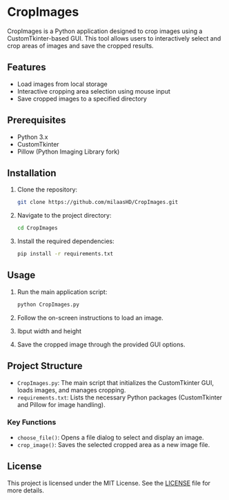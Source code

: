 # CropImages

CropImages is a Python application designed to crop images using a CustomTkinter-based GUI. This tool allows users to interactively select and crop areas of images and save the cropped results.

## Features

- Load images from local storage
- Interactive cropping area selection using mouse input
- Save cropped images to a specified directory

## Prerequisites

- Python 3.x
- CustomTkinter
- Pillow (Python Imaging Library fork)

## Installation

1. Clone the repository:
    ```bash
    git clone https://github.com/milaasHD/CropImages.git
    ```

2. Navigate to the project directory:
    ```bash
    cd CropImages
    ```

3. Install the required dependencies:
    ```bash
    pip install -r requirements.txt
    ```

## Usage

1. Run the main application script:
    ```bash
    python CropImages.py
    ```

2. Follow the on-screen instructions to load an image.

3. Ibput width and height

4. Save the cropped image through the provided GUI options.

## Project Structure

- `CropImages.py`: The main script that initializes the CustomTkinter GUI, loads images, and manages cropping.
- `requirements.txt`: Lists the necessary Python packages (CustomTkinter and Pillow for image handling).

### Key Functions

- `choose_file()`: Opens a file dialog to select and display an image.
- `crop_image()`: Saves the selected cropped area as a new image file.

## License

This project is licensed under the MIT License. See the [LICENSE](LICENSE) file for more details.
